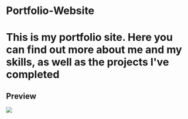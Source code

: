 # Portfolio-Website
<h1>This is my portfolio site. Here you can find out more about me and my skills, as well as the projects I've completed</h1>

<h2>Preview</h2>
<img src="https://user-images.githubusercontent.com/70627095/195819831-5b120fba-2fef-45d7-8130-f32a6eb24d08.png">
